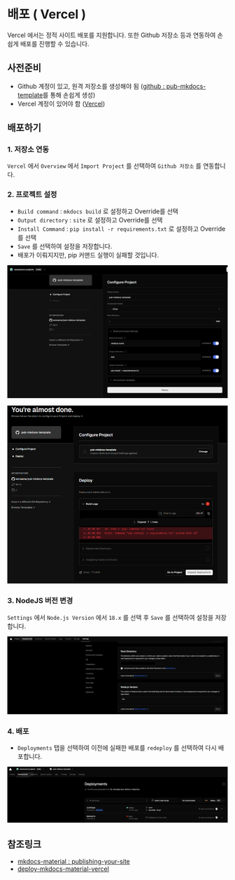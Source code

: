 # 배포 ( Vercel )

Vercel 에서는 정적 사이트 배포를 지원합니다. 또한 Github 저장소 등과 연동하여 손쉽게 배포를 진행할 수 있습니다.

## 사전준비

- Github 계정이 있고, 원격 저장소를 생성해야 됨 ([github : pub-mkdocs-template](https://github.com/new?template_name=pub-mkdocs-template&template_owner=wonsama)를 통해 손쉽게 생성)
- Vercel 계정이 있어야 함 ([Vercel](https://vercel.com/))

## 배포하기

### 1. 저장소 연동

`Vercel` 에서 `Overview` 에서 `Import Project` 를 선택하여 `Github 저장소` 를 연동합니다.

### 2. 프로젝트 설정

- `Build command` : `mkdocs build` 로 설정하고 Override를 선택
- `Output directory` : `site` 로 설정하고 Override를 선택
- `Install Command` : `pip install -r requirements.txt` 로 설정하고 Override를 선택
- `Save` 를 선택하여 설정을 저장합니다.
- 배포가 이뤄지지만, pip 커맨드 실행이 실패할 것입니다.

![sec1-02.png](images/sec1-02.png)

![sec1-03.png](images/sec1-03.png)

### 3. NodeJS 버전 변경

`Settings` 에서 `Node.js Version` 에서 `18.x` 를 선택 후 `Save` 를 선택하여 설정을 저장합니다.

![sec1-04.png](images/sec1-04.png)

### 4. 배포

- `Deployments` 탭을 선택하여 이전에 실패한 배포를 `redeploy` 를 선택하여 다시 배포합니다.

![sec1-08.png](images/sec1-08.png)

## 참조링크

- [mkdocs-material : publishing-your-site](https://squidfunk.github.io/mkdocs-material/publishing-your-site/)
- [deploy-mkdocs-material-vercel](https://www.starfallprojects.co.uk/projects/deploy-host-docs/deploy-mkdocs-material-vercel/)
